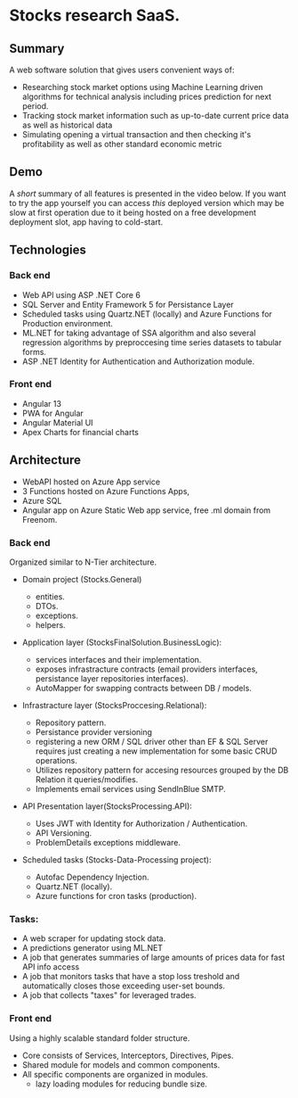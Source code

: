 # Stocks research SaaS.

## Summary
A web software solution that gives users convenient ways of:
* Researching stock market options using Machine Learning driven algorithms for technical analysis including prices prediction for next period.
* Tracking stock market information such as up-to-date current price data as well as historical data
* Simulating opening a virtual transaction and then checking it's profitability as well as other standard economic metric

## Demo
A *short* summary of all features is presented in the video below.
If you want to try the app yourself you can access _this_ deployed version which
may be slow at first operation due to it being hosted on a free development deployment slot,
app having to cold-start.

## Technologies

### Back end
- Web API using ASP .NET Core 6
- SQL Server and Entity Framework 5 for Persistance Layer
- Scheduled tasks using Quartz.NET (locally) and Azure Functions for Production environment.
- ML.NET for taking advantage of SSA algorithm and also several regression algorithms by preproccesing time series datasets to tabular forms.
- ASP .NET Identity for Authentication and Authorization module.

### Front end
- Angular 13
- PWA for Angular
- Angular Material UI
- Apex Charts for financial charts

## Architecture
* WebAPI hosted on Azure App service
* 3 Functions hosted on Azure Functions Apps,
* Azure SQL
* Angular app on Azure Static Web app service, free .ml domain from Freenom.

### Back end
Organized similar to N-Tier architecture. 
* Domain project (Stocks.General) 
  - entities.
  - DTOs.
  - exceptions.
  - helpers.

* Application layer (StocksFinalSolution.BusinessLogic):
  - services interfaces and their implementation.
  - exposes infrastracture contracts (email providers interfaces, persistance layer repositories interfaces).
  - AutoMapper for swapping contracts between DB / models.

* Infrastracture layer (StocksProccesing.Relational):
  - Repository pattern.
  - Persistance provider versioning
   - registering a new ORM / SQL driver other than EF & SQL Server requires just creating a new implementation for some basic CRUD operations.
  - Utilizes repository pattern for accesing resources grouped by the DB Relation it queries/modifies.
  - Implements email services using SendInBlue SMTP.

* API Presentation layer(StocksProcessing.API):
  - Uses JWT with Identity for Authorization / Authentication.
  - API Versioning.
  - ProblemDetails exceptions middleware.

* Scheduled tasks (Stocks-Data-Processing project):
  - Autofac Dependency Injection.
  - Quartz.NET (locally).
  - Azure functions for cron tasks (production).

### Tasks:
- A web scraper for updating stock data.
- A predictions generator using ML.NET
- A job that generates summaries of large amounts of prices data for fast API info access
- A job that monitors tasks that have a stop loss treshold and automatically closes those exceeding user-set bounds.
- A job that collects "taxes" for leveraged trades.

### Front end
Using a highly scalable standard folder structure.
* Core consists of Services, Interceptors, Directives, Pipes.
* Shared module for models and common components.
* All specific components are organized in modules.
  - lazy loading modules for reducing bundle size.
